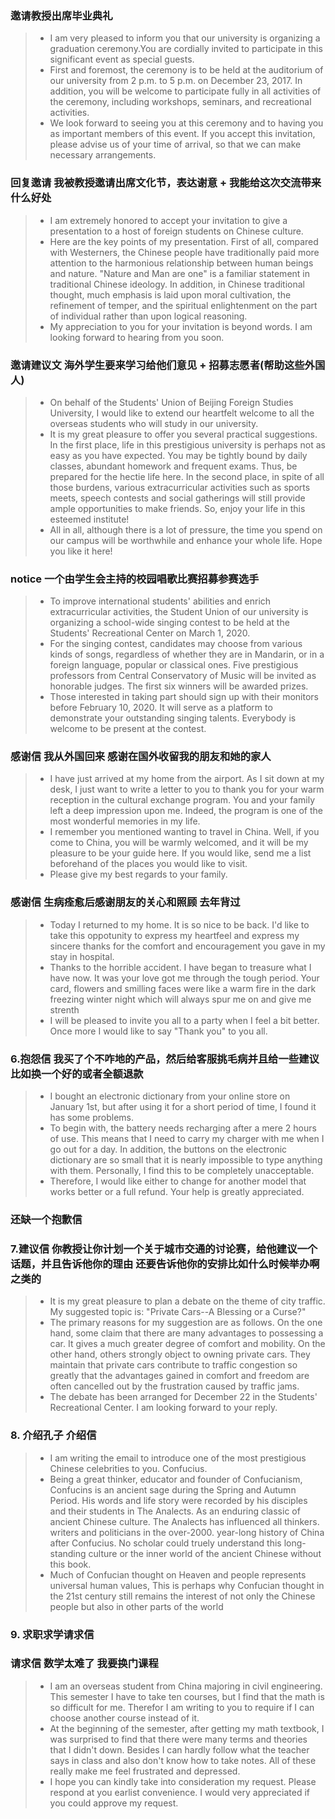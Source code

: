 ### 邀请教授出席毕业典礼
> - I am very pleased to inform you that our university is organizing a graduation ceremony.You are cordially invited to participate in this significant event as special guests.
> - First and foremost, the ceremony is to be held at the auditorium of our university from 2 p.m. to 5 p.m. on December 23, 2017. In addition, you will be welcome to participate fully in all activities of the ceremony, including workshops, seminars, and recreational activities.
> - We look forward to seeing you at this ceremony and to having you as important members of this event. If you accept this invitation, please advise us of your time of arrival, so that we can make necessary arrangements.

### 回复邀请  我被教授邀请出席文化节，表达谢意 + 我能给这次交流带来什么好处
> - I am extremely honored to accept your invitation to give a presentation to a host of foreign students on Chinese culture.
> - Here are the key points of my presentation. First of all, compared with Westerners, the Chinese people have traditionally paid more attention to the harmonious relationship between human beings and nature. "Nature and Man are one" is a familiar statement in traditional Chinese ideology. In addition, in Chinese traditional thought, much emphasis is laid upon moral cultivation, the refinement of temper, and the spiritual enlightenment on the part of individual rather than upon logical reasoning. 
> - My appreciation to you for your invitation is beyond words. I am looking forward to hearing from you soon.

### 邀请建议文  海外学生要来学习给他们意见 + 招募志愿者(帮助这些外国人)
> - On behalf of the Students' Union of Beijing Foreign Studies University, I would like to extend our heartfelt welcome to all the overseas students who will study in our university.
> - It is my great pleasure to offer you several practical suggestions. In the first place, life in this prestigious university is perhaps not as easy as you have expected. You may be tightly bound by daily classes, abundant homework and frequent exams. Thus, be prepared for the hectie life here. In the second place, in spite of all those burdens, various extracurricular activities such as sports meets, speech contests and social gatherings will still provide ample opportunities to make friends. So, enjoy your life in this esteemed institute!
> - All in all, although there is a lot of pressure, the time you spend on our campus will be worthwhile and enhance your whole life. Hope you like it here! 

### notice  一个由学生会主持的校园唱歌比赛招募参赛选手
> - To improve international students' abilities and enrich extracurricular activities, the Student Union of our university is organizing a school-wide singing contest to be held at the Students' Recreational Center on March 1, 2020.
> - For the singing contest, candidates may choose from various kinds of songs, regardless of whether they are in Mandarin, or in a foreign language, popular or classical ones. Five prestigious professors from Central Conservatory of Music will be invited as honorable judges. The first six winners will be awarded prizes.
>-  Those interested in taking part should sign up with their monitors before February 10, 2020. It will serve as a platform to demonstrate your outstanding singing talents. Everybody is welcome to be present at the contest.

### 感谢信  我从外国回来 感谢在国外收留我的朋友和她的家人
> - I have just arrived at my home from the airport. As I sit down at my desk, I just want to write a letter to you to thank you for your warm reception in the cultural exchange program. You and your family left a deep impression upon me. Indeed, the program is one of the most wonderful memories in my life.
> - I remember you mentioned wanting to travel in China. Well, if you come to China, you will be warmly welcomed, and it will be my pleasure to be your guide here. If you would like, send me a list beforehand of the places you would like to visit.
> - Please give my best regards to your family.

### 感谢信  生病痊愈后感谢朋友的关心和照顾 去年背过
> - Today I returned to my home. It is so nice to be back. I'd like to take this oppotunity to express my heartfeel and express my sincere thanks for the comfort and encouragement you gave in my stay in hospital.
> - Thanks to the horrible accident. I have began to treasure what I have now. It was your love got me through the tough period. Your card, flowers and smilling faces were like a warm fire in the dark freezing winter night which will always spur me on and give me strenth
> - I will be pleased to invite you all to a party when I feel a bit better. Once more I would like to say "Thank you" to you all.

### 6.抱怨信  我买了个不咋地的产品，然后给客服挑毛病并且给一些建议 比如换一个好的或者全额退款
> - I bought an electronic dictionary from your online store on January 1st, but after using it for a short period of time, I found it has some problems.
> - To begin with, the battery needs recharging after a mere 2 hours of use. This means that I need to carry my charger with me when I go out for a day. In addition, the buttons on the electronic dictionary are so small that it is nearly impossible to type anything with them. Personally, I find this to be completely unacceptable.
> - Therefore, I would like either to change for another model that works better or a full refund. Your help is greatly appreciated.

### 还缺一个抱歉信


### 7.建议信 你教授让你计划一个关于城市交通的讨论赛，给他建议一个话题，并且告诉他你的理由  还要告诉他你的安排比如什么时候举办啊之类的
> - It is my great pleasure to plan a debate on the theme of city traffic. My suggested topic is: "Private Cars--A Blessing or a Curse?"
> - The primary reasons for my suggestion are as follows. On the one hand, some claim that there are many advantages to possessing a car. It gives a much greater degree of comfort and mobility. On the other hand, others strongly object to owning private cars. They maintain that private cars contribute to traffic congestion so greatly that the advantages gained in comfort and freedom are often cancelled out by the frustration caused by traffic jams.
> - The debate has been arranged for December 22 in the Students' Recreational Center. I am looking forward to your reply.

### 8. 介绍孔子 介绍信
> - I am writing the email to introduce one of the most prestigious Chinese celebrities to you. Confucius.
> - Being a great thinker, educator and founder of Confucianism, Confucins is an ancient sage during the Spring and Autumn Period. His words and life story were recorded by his disciples and their students in The Analects. As an enduring classic of ancient Chinese culture. The Analects has influenced all thinkers. writers and politicians in the over-2000. year-long history of China after Confucius. No scholar could truely understand this long- standing culture or the inner world of the ancient Chinese without this book. 
> - Much of Confucian thought on Heaven and people represents universal human values, This is perhaps why Confucian thought in the 21st century still remains the interest of not only the Chinese people but also in other parts of the world

### 9. 求职求学请求信

### 请求信 数学太难了 我要换门课程
> - I am an overseas student from China majoring in civil engineering. This semester I have to take ten courses, but I find that the math is so difficult for me. Therefor I am writing to you to require if I can choose another course instead of it.
> - At the beginning of the semester, after getting my math textbook, I was surprised to find that there were many terms and theories that I didn't down. Besides I can hardly follow what the teacher says in class and also don't know how to take notes. All of these really make me feel frustrated and depressed.
> - I hope you can kindly take into consideration my request. Please respond at you earlist convenience. I would very appreciated if you could approve my request.